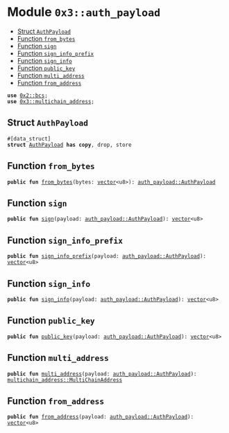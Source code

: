
<a name="0x3_auth_payload"></a>

# Module `0x3::auth_payload`



-  [Struct `AuthPayload`](#0x3_auth_payload_AuthPayload)
-  [Function `from_bytes`](#0x3_auth_payload_from_bytes)
-  [Function `sign`](#0x3_auth_payload_sign)
-  [Function `sign_info_prefix`](#0x3_auth_payload_sign_info_prefix)
-  [Function `sign_info`](#0x3_auth_payload_sign_info)
-  [Function `public_key`](#0x3_auth_payload_public_key)
-  [Function `multi_address`](#0x3_auth_payload_multi_address)
-  [Function `from_address`](#0x3_auth_payload_from_address)


<pre><code><b>use</b> <a href="">0x2::bcs</a>;
<b>use</b> <a href="multichain_address.md#0x3_multichain_address">0x3::multichain_address</a>;
</code></pre>



<a name="0x3_auth_payload_AuthPayload"></a>

## Struct `AuthPayload`



<pre><code>#[data_struct]
<b>struct</b> <a href="auth_payload.md#0x3_auth_payload_AuthPayload">AuthPayload</a> <b>has</b> <b>copy</b>, drop, store
</code></pre>



<a name="0x3_auth_payload_from_bytes"></a>

## Function `from_bytes`



<pre><code><b>public</b> <b>fun</b> <a href="auth_payload.md#0x3_auth_payload_from_bytes">from_bytes</a>(bytes: <a href="">vector</a>&lt;u8&gt;): <a href="auth_payload.md#0x3_auth_payload_AuthPayload">auth_payload::AuthPayload</a>
</code></pre>



<a name="0x3_auth_payload_sign"></a>

## Function `sign`



<pre><code><b>public</b> <b>fun</b> <a href="auth_payload.md#0x3_auth_payload_sign">sign</a>(payload: <a href="auth_payload.md#0x3_auth_payload_AuthPayload">auth_payload::AuthPayload</a>): <a href="">vector</a>&lt;u8&gt;
</code></pre>



<a name="0x3_auth_payload_sign_info_prefix"></a>

## Function `sign_info_prefix`



<pre><code><b>public</b> <b>fun</b> <a href="auth_payload.md#0x3_auth_payload_sign_info_prefix">sign_info_prefix</a>(payload: <a href="auth_payload.md#0x3_auth_payload_AuthPayload">auth_payload::AuthPayload</a>): <a href="">vector</a>&lt;u8&gt;
</code></pre>



<a name="0x3_auth_payload_sign_info"></a>

## Function `sign_info`



<pre><code><b>public</b> <b>fun</b> <a href="auth_payload.md#0x3_auth_payload_sign_info">sign_info</a>(payload: <a href="auth_payload.md#0x3_auth_payload_AuthPayload">auth_payload::AuthPayload</a>): <a href="">vector</a>&lt;u8&gt;
</code></pre>



<a name="0x3_auth_payload_public_key"></a>

## Function `public_key`



<pre><code><b>public</b> <b>fun</b> <a href="auth_payload.md#0x3_auth_payload_public_key">public_key</a>(payload: <a href="auth_payload.md#0x3_auth_payload_AuthPayload">auth_payload::AuthPayload</a>): <a href="">vector</a>&lt;u8&gt;
</code></pre>



<a name="0x3_auth_payload_multi_address"></a>

## Function `multi_address`



<pre><code><b>public</b> <b>fun</b> <a href="auth_payload.md#0x3_auth_payload_multi_address">multi_address</a>(payload: <a href="auth_payload.md#0x3_auth_payload_AuthPayload">auth_payload::AuthPayload</a>): <a href="multichain_address.md#0x3_multichain_address_MultiChainAddress">multichain_address::MultiChainAddress</a>
</code></pre>



<a name="0x3_auth_payload_from_address"></a>

## Function `from_address`



<pre><code><b>public</b> <b>fun</b> <a href="auth_payload.md#0x3_auth_payload_from_address">from_address</a>(payload: <a href="auth_payload.md#0x3_auth_payload_AuthPayload">auth_payload::AuthPayload</a>): <a href="">vector</a>&lt;u8&gt;
</code></pre>
